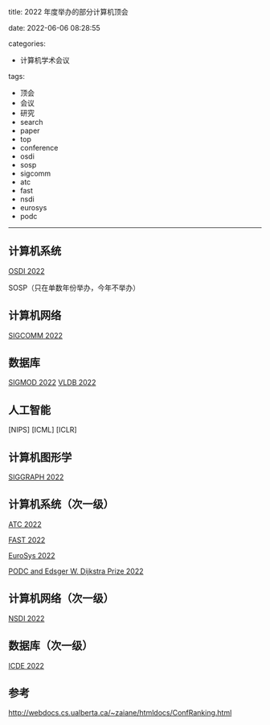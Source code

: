 title: 2022 年度举办的部分计算机顶会

date: 2022-06-06 08:28:55

categories:
- 计算机学术会议

tags:
- 顶会
- 会议
- 研究
- search
- paper
- top
- conference
- osdi
- sosp
- sigcomm
- atc
- fast
- nsdi
- eurosys
- podc

---

## 计算机系统

[OSDI 2022](https://www.usenix.org/conference/osdi22/technical-sessions)

SOSP（只在单数年份举办，今年不举办）

## 计算机网络

[SIGCOMM 2022](https://conferences.sigcomm.org/sigcomm/2022/)

<!-- more -->

## 数据库

[SIGMOD 2022](https://2022.sigmod.org/sigmod_paper_awards.shtml)
[VLDB 2022](https://vldb.org/2022/)

## 人工智能

[NIPS]
[ICML]
[ICLR]

## 计算机图形学

[SIGGRAPH 2022](https://s2022.siggraph.org/full-program/)


## 计算机系统（次一级）

[ATC 2022](https://www.usenix.org/conference/atc22/technical-sessions)

[FAST 2022](https://www.usenix.org/conference/fast21/technical-sessions)

[EuroSys 2022](https://2022.eurosys.org/programme/)

[PODC and Edsger W. Dijkstra Prize 2022](https://www.podc.org/podc2022/accepted-papers/)

## 计算机网络（次一级）

[NSDI 2022](https://www.usenix.org/conference/nsdi22/technical-sessions)

## 数据库（次一级）

[ICDE 2022](https://icde2022.ieeecomputer.my/best-papers/)

## 参考

http://webdocs.cs.ualberta.ca/~zaiane/htmldocs/ConfRanking.html